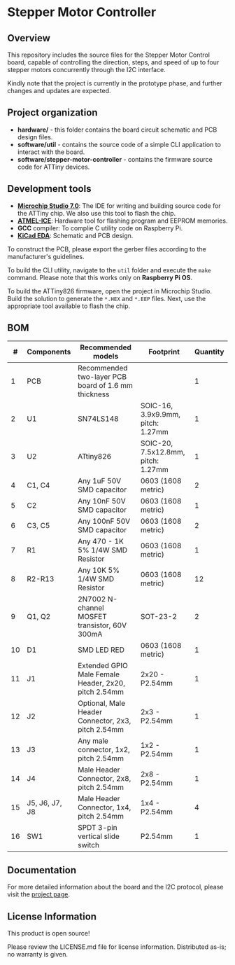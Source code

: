 # Stepper Motor Controller

## Overview

This repository includes the source files for the Stepper Motor Control board, capable of controlling the direction, steps, and speed of up to four stepper motors concurrently through the I2C interface. 

Kindly note that the project is currently in the prototype phase, and further changes and updates are expected.


## Project organization

- **hardware/** - this folder contains the board circuit schematic and PCB design files.
- **software/util** - contains the source code of a simple CLI application to interact with the board.
- **software/stepper-motor-controller** - contains the firmware source code for ATTiny devices.

## Development tools
- **[Microchip Studio 7.0](https://www.microchip.com/en-us/tools-resources/develop/microchip-studio)**: The IDE for writing and building source code for the ATTiny chip. We also use this tool to flash the chip.
- **[ATMEL-ICE](https://www.microchip.com/en-us/development-tool/ATATMEL-ICE)**: Hardware tool for flashing program and EEPROM memories.
- **GCC** compiler: To complie C utility code on Raspberry Pi.
- **[KiCad EDA](https://www.kicad.org/)**: Schematic and PCB design.

To construct the PCB, please export the gerber files according to the manufacturer's guidelines.

To build the CLI utility, navigate to the `util` folder and execute the `make` command. Please note that this works only on **Raspberry Pi OS**.

To build the ATTiny826 firmware, open the project in Microchip Studio. Build the solution to generate the `*.HEX` and `*.EEP` files. Next, use the appropriate tool available to flash the chip.

## BOM

| # | Components | Recommended models | Footprint | Quantity |
| --- | --- | --- | --- | --- |
| 1 | PCB | Recommended two-layer PCB board of 1.6 mm thickness | | 1 |
| 2 | U1 | SN74LS148 | SOIC-16, 3.9x9.9mm, pitch: 1.27mm | 1 |
| 3 | U2 | ATtiny826 | SOIC-20, 7.5x12.8mm, pitch: 1.27mm | 1 |
| 4 | C1, C4 | Any 1uF 50V SMD capacitor | 0603 (1608 metric) | 2 |
| 5 | C2 | Any 10nF 50V SMD capacitor | 0603 (1608 metric) | 1 |
| 6 | C3, C5 | Any 100nF 50V SMD capacitor | 0603 (1608 metric) | 2 |
| 7 | R1 | Any 470 - 1K 5% 1/4W SMD Resistor | 0603 (1608 metric) | 1 |
| 8 | R2-R13 | Any 10K 5% 1/4W SMD Resistor | 0603 (1608 metric) | 12 |
| 9 | Q1, Q2 | 2N7002 N-channel MOSFET transistor, 60V 300mA | SOT-23-2 | 2 |
| 10 | D1 | SMD LED RED | 0603 (1608 metric) | 1 |
| 11 | J1 | Extended GPIO Male Female Header, 2x20, pitch 2.54mm | 2x20 - P2.54mm | 1 |
| 12 | J2 | Optional, Male Header Connector, 2x3, pitch 2.54mm | 2x3 - P2.54mm | 1 |
| 13 | J3 | Any male connector, 1x2, pitch 2.54mm | 1x2 - P2.54mm | 1 |
| 14 | J4 | Male Header Connector, 2x8, pitch 2.54mm | 2x8 - P2.54mm | 1 |
| 15 | J5, J6, J7, J8 | Male Header Connector, 1x4, pitch 2.54mm | 1x4 - P2.54mm | 4 |
| 16 | SW1 | SPDT 3-pin vertical slide switch | P2.54mm | 1 |


## Documentation

For more detailed information about the board and the I2C protocol, please visit the [project page](https://fibstack.com/projects/stepper-motor-controller/).

## License Information
This product is open source!

Please review the LICENSE.md file for license information. Distributed as-is; no warranty is given.